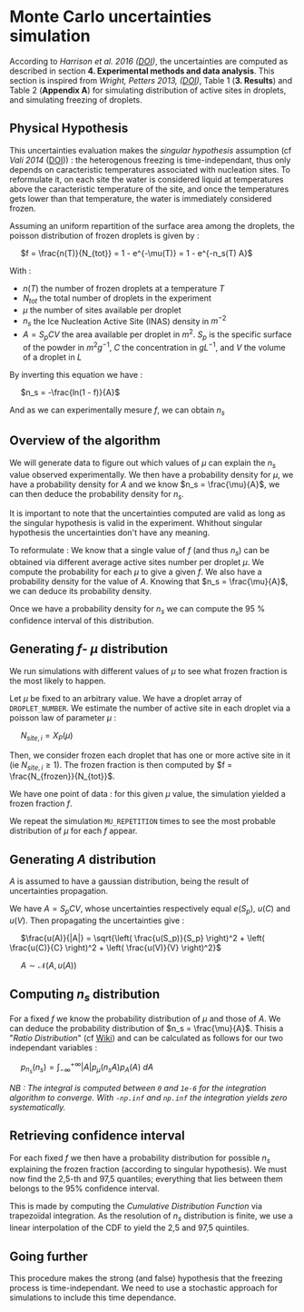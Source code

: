 # Monte Carlo uncertainties simulation

According to *Harrison et al. 2016 ([DOI](https://www.example.com))*, the uncertainties are computed as described in section **4. Experimental methods and data analysis**. This section is inspired from *Wright, Petters 2013, ([DOI]( https://doi.org/10.1002/jgrd.50365))*, Table 1 (**3. Results**) and Table 2 (**Appendix A**) for simulating distribution of active sites in droplets, and simulating freezing of droplets.

## Physical Hypothesis

This uncertainties evaluation makes the *singular hypothesis* assumption (cf *Vali 2014* ([DOI](https://doi.org/10.5194/acp-14-5271-2014))) : the heterogenous freezing is time-independant, thus only depends on caracteristic temperatures associated with nucleation sites. To reformulate it, on each site the water is considered liquid at temperatures above the caracteristic temperature of the site, and once the temperatures gets lower than that temperature, the water is immediately considered frozen.

Assuming an uniform repartition of the surface area among the droplets, the poisson distribution of frozen droplets is given by :

&nbsp;&nbsp;&nbsp;&nbsp; $f = \frac{n(T)}{N_{tot}} = 1 - e^{-\mu(T)} = 1 - e^{-n_s(T) A}$

With :
- $n(T)$ the number of frozen droplets at a temperature $T$
- $N_{tot}$ the total number of droplets in the experiment
- $\mu$ the number of sites available per droplet
- $n_s$ the Ice Nucleation Active Site (INAS) density in $m^{-2}$
- $A = S_p C V$ the area available per droplet in $m^2$. $S_p$ is the specific surface of the powder in $m^2g^{-1}$, $C$ the concentration in $gL^{-1}$, and $V$ the volume of a droplet in $L$

By inverting this equation we have :

&nbsp;&nbsp;&nbsp;&nbsp; $n_s = -\frac{ln(1 - f)}{A}$

And as we can experimentally mesure $f$, we can obtain $n_s$


## Overview of the algorithm

We will generate data to figure out which values of $\mu$ can explain the $n_s$ value observed experimentally. We then have a probability density for $\mu$, we have a probability density for $A$ and we know $n_s = \frac{\mu}{A}$, we can then deduce the probability density for $n_s$.

It is important to note that the uncertainties computed are valid as long as the singular hypothesis is valid in the experiment. Whithout singular hypothesis the uncertainties don't have any meaning.

To reformulate : We know that a single value of $f$ (and thus $n_s$) can be obtained via different average active sites number per droplet $\mu$. We compute the probability for each $\mu$ to give a given $f$. We also have a probability density for the value of $A$. Knowing that $n_s = \frac{\mu}{A}$, we can deduce its probability density.

Once we have a probability density for $n_s$ we can compute the 95 % confidence interval of this distribution.

## Generating $f$- $\mu$ distribution
We run simulations with different values of $\mu$ to see what frozen fraction is the most likely to happen.

Let $\mu$ be fixed to an arbitrary value. We have a droplet array of `DROPLET_NUMBER`. We estimate the number of active site in each droplet via a poisson law of parameter $\mu$ :

&nbsp;&nbsp;&nbsp;&nbsp; $N_{site, i} = X_{P}(\mu)$

Then, we consider frozen each droplet that has one or more active site in it (ie $N_{site,i} \geq 1$). The frozen fraction is then computed by $f = \frac{N_{frozen}}{N_{tot}}$.

We have one point of data : for this given $\mu$ value, the simulation yielded a frozen fraction  $f$.

We repeat the simulation `MU_REPETITION` times to see the most probable distribution of $\mu$ for each $f$ appear.

## Generating $A$ distribution

$A$ is assumed to have a gaussian distribution, being the result of uncertainties propagation.

We have $A = S_pCV$, whose uncertainties respectively equal $e(S_p)$, $u(C)$ and $u(V)$. Then propagating the uncertainties give :

&nbsp;&nbsp;&nbsp;&nbsp; $\frac{u(A)}{|A|} = \sqrt{\left( \frac{u(S_p)}{S_p} \right)^2 + \left( \frac{u(C)}{C} \right)^2 + \left( \frac{u(V)}{V} \right)^2}$

&nbsp;&nbsp;&nbsp;&nbsp; $A \sim \mathcal{N}(A, u(A))$

## Computing $n_s$ distribution
For a fixed $f$ we know the probability distribution of $\mu$ and those of $A$. We can deduce the probability distribution of $n_s = \frac{\mu}{A}$. Thisis a "*Ratio Distribution*" (cf [Wiki](https://en.wikipedia.org/wiki/Ratio_distribution)) and can be calculated as follows for our two independant variables :

&nbsp;&nbsp;&nbsp;&nbsp; $p_{n_s}(n_s) = \int_{-\infty}^{+\infty} |A|p_\mu(n_sA)p_A(A)~dA$

*NB : The integral is computed between `0` and `1e-6` for the integration algorithm to converge. With `-np.inf` and `np.inf` the integration yields zero systematically.*

## Retrieving confidence interval
For each fixed $f$ we then have a probability distribution for possible $n_s$ explaining the frozen fraction (according to singular hypothesis). We must now find the 2,5-th and 97,5 quantiles; everything that lies between them belongs to the 95% confidence interval.

This is made by computing the *Cumulative Distribution Function* via trapezoïdal integration. As the resolution of $n_s$ distribution is finite, we use a linear interpolation of the CDF to yield the 2,5 and 97,5 quintiles.

## Going further
This procedure makes the strong (and false) hypothesis that the freezing process is time-independant. We need to use a stochastic approach for simulations to include this time dependance.